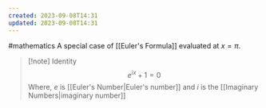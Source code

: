 ```yaml
---
created: 2023-09-08T14:31
updated: 2023-09-08T14:31
---
```

#mathematics 
A special case of [[Euler's Formula]] evaluated at $x=\pi$.

>[!note] Identity
>$$e^{ix}+1=0$$
>Where, $e$ is [[Euler's Number|Euler's number]] and $i$ is the [[Imaginary Numbers|imaginary number]]

